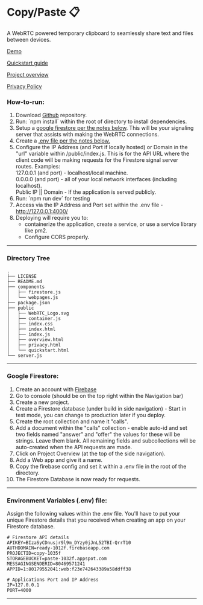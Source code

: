 <h1>Copy/Paste 📋</h1>

<p>A WebRTC powered temporary clipboard to seamlessly share text and files between devices.</p>
<p><a href="https://copy.cornidez.com/v1" target="_blank">Demo</a></p>
<p><a href="https://copy.cornidez.com/public/quickstart.html" target="_blank">Quickstart guide</a></p>
<p><a href="https://copy.cornidez.com/public/overview.html" target="_blank">Project overview</a></p>
<p><a href="https://copy.cornidez.com/public/privacy.html" target="_blank">Privacy Policy</a></p>


<h3>How-to-run:</h3>
<ol>
    <li>Download <a href="https://github.com/RCornidez/copy-paste">Github</a> repository.</li>
    <li>Run: `npm install` within the root of directory to install dependencies.</li>
    <li>Setup a <a href="#firestore">google firestore per the notes below</a>. This will be your signaling server that assists with making the WebRTC connections.</li>
    <li>Create a <a href="#env">.env file per the notes below.</a></li>
    <li>Configure the IP Address (and Port if locally hosted) or Domain in the "url" variable within /public/index.js. This is for the API URL where the client code will be making requests for the Firestore signal server routes. Examples:<br/>127.0.0.1 (and port) - localhost/local machine.<br/>0.0.0.0 (and port) - all of your local network interfaces (including localhost).<br/>Public IP || Domain - If the application is served publicly.</li>
    <li>Run: `npm run dev` for testing</li>
    <li>Access via the IP Address and Port set within the .env file - <a href="http://127.0.0.1:4000/" target="_blank">http://127.0.0.1:4000/</a></li>
    <li>Deploying will require you to:
        <ul><li>containerize the application, create a service, or use a service library like pm2.</li>
            <li>Configure CORS properly.</li>
        </ul></li>
</ol>
<hr/>

<h3>Directory Tree</h3>

```
.
├── LICENSE
├── README.md
├── components
│   ├── firestore.js
│   └── webpages.js
├── package.json
├── public
│   ├── WebRTC_Logo.svg
│   ├── container.js
│   ├── index.css
│   ├── index.html
│   ├── index.js
│   ├── overview.html
│   ├── privacy.html
│   └── quickstart.html
└── server.js
```
<hr/>

<h3 id="firestore">Google Firestore:</h3>
<ol>
<li>Create an account with <a href="https://firebase.google.com/">Firebase</a></li>
<li>Go to console (should be on the top right within the Navigation bar)</li>
<li>Create a new project.</li>
<li>Create a Firestore database (under build in side navigation) - Start in test mode, you can change to production later if you deploy.</li>
<li>Create the root collection and name it "calls".</li>
<li>Add a document within the "calls" collection - enable auto-id and set two fields named "answer" and "offer" the values for these will be strings. Leave them blank. All remaining fields and subcollections will be auto-created when the API requests are made.</li>
<li>Click on Project Overview (at the top of the side navigation).</li>
<li>Add a Web app and give it a name.</li>
<li>Copy the firebase config and set it within a .env file in the root of the directory.</li>
<li>The Firestore Database is now ready for requests.</li>
</ol>

<hr/>

<h3 id="env">Environment Variables (.env) file:</h3>
Assign the following values within the .env file. You'll have to put your unique Firestore details that you received when creating an app on your Firestore database.


```
# Firestore API details
APIKEY=BIzaSyCDnusjr9l9m_DYzy0jJnL52TBI-QrrT10
AUTHDOMAIN=ready-1012f.firebaseapp.com
PROJECTID=copy-1035f
STORAGEBUCKET=paste-1032f.appspot.com
MESSAGINGSENDERID=80469571241
APPID=1:80179552041:web:f23e742643389a58ddff38

# Applications Port and IP Address
IP=127.0.0.1
PORT=4000

```
<hr/>

